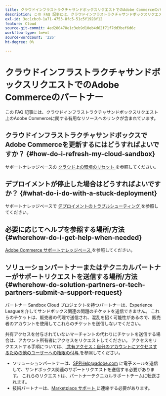 ```yaml
---
title: クラウドインフラストラクチャサンドボックスリクエストでのAdobe Commerceのパートナー
description: この FAQ 記事には、クラウドインフラストラクチャサンドボックスリクエスト上のAdobe Commerceに関する有用なリソースへのリンクが含まれています。
exl-id: 3ec1cbc0-1a71-4753-8fc5-51c5f1928f12
feature: Cloud
source-git-commit: 4ed280478e1c3eb9d10eb4d62f71f7dd3bef6d6c
workflow-type: tm+mt
source-wordcount: '226'
ht-degree: 0%

---
```


# クラウドインフラストラクチャサンドボックスリクエストでのAdobe Commerceのパートナー

この FAQ 記事には、クラウドインフラストラクチャサンドボックスリクエスト上のAdobe Commerceに関する有用なリソースへのリンクが含まれています。

## クラウドインフラストラクチャサンドボックスでAdobe Commerceを更新するにはどうすればよいですか？ {#how-do-i-refresh-my-cloud-sandbox}

サポートナレッジベースの [ クラウド上の環境のリセット ](/help/how-to/general/reset-environment-on-cloud.md) を参照してください。

## デプロイメントが停止した場合はどうすればよいですか？ {#what-do-i-do-with-a-stuck-deployment}

サポートナレッジベースで [ デプロイメントのトラブルシューティング ](/help/troubleshooting/deployment/magento-deployment-troubleshooter.md) を参照してください。

## 必要に応じてヘルプを参照する場所/方法 {#wherehow-do-i-get-help-when-needed}

[Adobe Commerce サポートナレッジベース ](https://support.magento.com/hc/en-us) を参照してください。

## ソリューションパートナーまたはテクニカルパートナーがサポートリクエストを送信する場所/方法 {#wherehow-do-solution-partners-or-tech-partners-submit-a-support-request}

パートナー Sandbox Cloud プロジェクトを持つパートナーは、Experience Leagueを介してサンドボックス関連の問題のチケットを送信できません。 これらのチケットは、販売者の代理で送信され、混乱を招く可能性があるので、販売者のアカウントを使用してこれらのチケットを送信しないでください。

共有アクセスを付与されていないマーチャントの代わりにチケットを送信する場合は、アカウント所有者にアクセスをリクエストしてください。 アクセスをリクエストする手順については、[ 共有アクセス：自分のアカウントにアクセスするための他のユーザーへの権限の付与 ](https://experienceleague.adobe.com/ja/docs/commerce-knowledge-base/kb/help-center-guide/magento-help-center-user-guide#shared-access) を参照してください。

* ソリューションパートナーは、[SPPHelp@adobe.com](mailto:SPPHelp@adobe.com) に電子メールを送信して、サンドボックス関連のサポートリクエストを送信する必要があります。 これらのリクエストは、パートナーテクニカルサポートチームに転送されます。
* 技術パートナーは、[Marketplace サポート ](mailto:commercemarketplacesupport@adobe.com) に連絡する必要があります。


